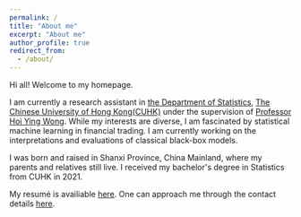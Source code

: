 ```yaml
---
permalink: /
title: "About me"
excerpt: "About me"
author_profile: true
redirect_from: 
  - /about/
---
```


Hi all! Welcome to my homepage.

I am currently a research assistant in [the Department of Statistics](https://www.sta.cuhk.edu.hk/), [The Chinese University of Hong Kong(CUHK)](https://www.cuhk.edu.hk/) under the supervision of [Professor Hoi Ying Wong](https://www.sta.cuhk.edu.hk/peoples/hywong/). While my interests are diverse, I am fascinated by statistical machine learning in financial trading. I am currently working on the interpretations and evaluations of classical black-box models.

I was born and raised in Shanxi Province, China Mainland, where my parents and relatives still live. I received my bachelor's degree in Statistics from CUHK in 2021.

My resumé is availiable [here](https://qcongdoris.github.io//resume/).
One can approach me through the contact details [here](https://qcongdoris.github.io//contact/).

